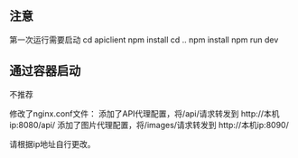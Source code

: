 
## 注意
第一次运行需要启动
cd apiclient
npm install
cd ..
npm install
npm run dev

## 通过容器启动

不推荐

修改了nginx.conf文件：
添加了API代理配置，将/api/请求转发到 http://本机ip:8080/api/
添加了图片代理配置，将/images/请求转发到 http://本机ip:8090/

请根据ip地址自行更改。